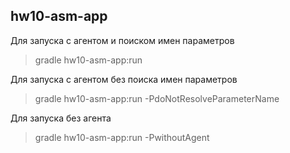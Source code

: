 ## hw10-asm-app

Для запуска с агентом и поиском имен параметров
> gradle hw10-asm-app:run
>
>
Для запуска с агентом без поиска имен параметров
> gradle hw10-asm-app:run -PdoNotResolveParameterName
>
> 
Для запуска без агента
> gradle hw10-asm-app:run -PwithoutAgent
>
> 
